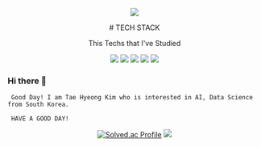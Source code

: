

<p align="center"><img src="https://capsule-render.vercel.app/api?text=Tbro&type=rounded&color=auto&height=300&section=footer&%20render&fontSize=80" />












<p align="center">
# TECH STACK

<p align="center">This Techs that I've Studied 
<p align="center"><img src="https://img.shields.io/badge/Python-3776AB?style=flat-square&logo=Python&logoColor=white"/> <img src="https://img.shields.io/badge/Tensorflow-FF6F00?style=flat-square&logo=Tensorflow&logoColor=white"/> <img src="https://img.shields.io/badge/Pytorch-EE4C2C?style=flat-square&logo=Pytorch&logoColor=white"/> <img src="https://img.shields.io/badge/Java-007396?style=flat-square&logo=Java&logoColor=white"/> <img src="https://img.shields.io/badge/MySQL-4479A1?style=flat-square&logo=MySQL&logoColor=white"/>



### Hi there 👋
  
     Good Day! I am Tae Hyeong Kim who is interested in AI, Data Science from South Korea.
   
     HAVE A GOOD DAY!
  
  
<div align=center>
  
[![Solved.ac Profile](http://mazassumnida.wtf/api/v2/generate_badge?boj=dhy02904)](https://solved.ac/dhy02904)
<img src = "https://github-readme-stats.vercel.app/api/top-langs/?username=dhy02094&layout=compact&theme=buefy"> 
 </div>


  

<!--
**dhy02094/dhy02094** is a ✨ _special_ ✨ repository because its `README.md` (this file) appears on your GitHub profile.

Here are some ideas to get you started:

- 🔭 I’m currently working on ...
- 🌱 I’m currently learning ...
- 👯 I’m looking to collaborate on ...
- 🤔 I’m looking for help with ...
- 💬 Ask me about ...
- 📫 How to reach me: ...
- 😄 Pronouns: ...
- ⚡ Fun fact: ...
-->
